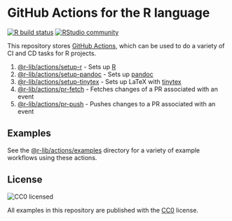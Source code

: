 # GitHub Actions for the R language

[![R build status](https://github.com/r-lib/actions/workflows/R/badge.svg)](https://github.com/r-lib/actions/actions?workflow=R)
[![RStudio community](https://img.shields.io/badge/community-github--actions-blue?style=social&logo=rstudio&logoColor=75AADB)](https://community.rstudio.com/new-topic?category=Package%20development&tags=github-actions)

This repository stores [GitHub Actions](https://github.com/features/actions), which can be used to do a variety of CI and CD tasks for R projects.

1. [@r-lib/actions/setup-r](https://github.com/r-lib/actions/tree/master/setup-r) - Sets up [R](https://r-project.org)
1. [@r-lib/actions/setup-pandoc](https://github.com/r-lib/actions/tree/master/setup-r) - Sets up [pandoc](https://pandoc.org/)
1. [@r-lib/actions/setup-tinytex](https://github.com/r-lib/actions/tree/master/setup-r) - Sets up LaTeX with [tinytex](https://yihui.name/tinytex)
1. [@r-lib/actions/pr-fetch](https://github.com/r-lib/actions/tree/master/pr-fetch) - Fetches changes of a PR associated with an event
1. [@r-lib/actions/pr-push](https://github.com/r-lib/actions/tree/master/pr-push) - Pushes changes to a PR associated with an event

## Examples

See the [@r-lib/actions/examples](https://github.com/r-lib/actions/tree/master/examples) directory
for a variety of example workflows using these actions.

## License

![CC0 licensed](https://img.shields.io/github/license/r-lib/actions)

All examples in this repository are published with the [CC0](./LICENSE) license.

